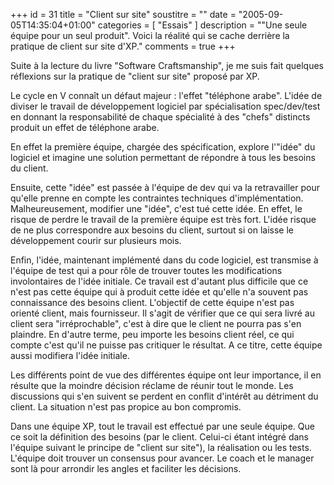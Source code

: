 +++
id = 31
title = "Client sur site"
soustitre = ""
date = "2005-09-05T14:35:04+01:00"
categories = [ "Essais" ]
description = "\"Une seule équipe pour un seul produit\". Voici la réalité qui se cache derrière la pratique de client sur site d'XP."
comments = true
+++

<div class="chapo">Suite à la lecture du livre "Software Craftsmanship", je me suis fait quelques réflexions sur la pratique de "client sur site" proposé par XP.</div>

Le cycle en V connaît un défaut majeur&nbsp;: l'effet "téléphone arabe". L'idée de diviser le travail de développement logiciel par spécialisation spec/dev/test en donnant la responsabilité de chaque spécialité à des "chefs" distincts produit un effet de téléphone arabe.

En effet la première équipe, chargée des spécification, explore l'"idée" du logiciel et imagine une solution permettant de répondre à tous les besoins du client.

Ensuite, cette "idée" est passée à l'équipe de dev qui va la retravailler pour qu'elle prenne en compte les contraintes techniques d'implémentation. Malheureusement, modifier une "idée", c'est tué cette idée. En effet, le risque de perdre le travail de la première équipe est très fort. L'idée risque de ne plus correspondre aux besoins du client, surtout si on laisse le développement courir sur plusieurs mois.

Enfin, l'idée, maintenant implémenté dans du code logiciel, est transmise à l'équipe de test qui a pour rôle de trouver toutes les modifications involontaires de l'idée initiale. Ce travail est d'autant plus difficile que ce n'est pas cette équipe qui à produit cette idée et qu'elle n'a souvent pas connaissance des besoins client. L'objectif de cette équipe n'est pas orienté client, mais fournisseur. Il s'agit de vérifier que ce qui sera livré au client sera "irréprochable", c'est à dire que le client ne pourra pas s'en plaindre. En d'autre terme, peu importe les besoins client réel, ce qui compte c'est qu'il ne puisse pas critiquer le résultat. A ce titre, cette équipe aussi modifiera l'idée initiale.

Les différents point de vue des différentes équipe ont leur importance, il en résulte que la moindre décision réclame de réunir tout le monde. Les discussions qui s'en suivent se perdent en conflit d'intérêt au détriment du client. La situation n'est pas propice au bon compromis.

Dans une équipe XP, tout le travail est effectué par une seule équipe. Que ce soit la définition des besoins (par le client. Celui-ci étant intégré dans l'équipe suivant le principe de "client sur site"), la réalisation ou les tests. L'équipe doit trouver un consensus pour avancer. Le coach et le manager sont là pour arrondir les angles et faciliter les décisions.
